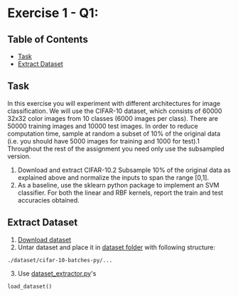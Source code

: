 # Exercise 1 - Q1:

## Table of Contents

- [Task](#task)
- [Extract Dataset](#extract_dataset)

## Task

In this exercise you will experiment with different architectures for image classification. We will
use the CIFAR-10 dataset, which consists of 60000 32x32 color images from 10 classes (6000 images
per class). There are 50000 training images and 10000 test images. In order to reduce computation
time, sample at random a subset of 10% of the original data (i.e. you should have 5000 images
for training and 1000 for test).1 Throughout the rest of the assignment you need only use the
subsampled version.
1. Download and extract CIFAR-10.2 Subsample 10% of the original data as explained above
and normalize the inputs to span the range [0,1].
2. As a baseline, use the sklearn python package to implement an SVM classifier. For both the
linear and RBF kernels, report the train and test accuracies obtained.

## Extract Dataset

1. [Download dataset](https://www.cs.toronto.edu/~kriz/cifar-10-python.tar.gz)
2. Untar dataset and place it in [dataset folder](./dataset) with following structure:
```
./dataset/cifar-10-batches-py/...
```
3. Use [dataset_extractor.py](dataset_extractor.py)'s
```python
load_dataset()
```